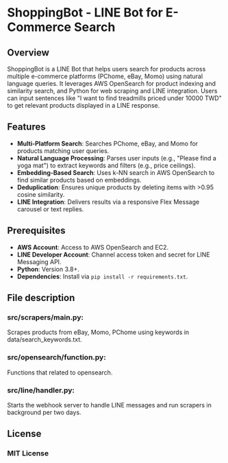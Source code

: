 # ShoppingBot - LINE Bot for E-Commerce Search

## Overview
ShoppingBot is a LINE Bot that helps users search for products across multiple e-commerce platforms (PChome, eBay, Momo) using natural language queries. It leverages AWS OpenSearch for product indexing and similarity search, and Python for web scraping and LINE integration. Users can input sentences like "I want to find treadmills priced under 10000 TWD" to get relevant products displayed in a LINE response.

## Features
- **Multi-Platform Search**: Searches PChome, eBay, and Momo for products matching user queries.
- **Natural Language Processing**: Parses user inputs (e.g., "Please find a yoga mat") to extract keywords and filters (e.g., price ceilings).
- **Embedding-Based Search**: Uses k-NN search in AWS OpenSearch to find similar products based on embeddings.
- **Deduplication**: Ensures unique products by deleting items with >0.95 cosine similarity.
- **LINE Integration**: Delivers results via a responsive Flex Message carousel or text replies.

## Prerequisites
- **AWS Account**: Access to AWS OpenSearch and EC2.
- **LINE Developer Account**: Channel access token and secret for LINE Messaging API.
- **Python**: Version 3.8+.
- **Dependencies**: Install via `pip install -r requirements.txt`.


## File description
### src/scrapers/main.py: 
Scrapes products from eBay, Momo, PChome using keywords in data/search_keywords.txt.
### src/opensearch/function.py: 
Functions that related to opensearch.
### src/line/handler.py: 
Starts the webhook server to handle LINE messages and run scrapers in background per two days.


## License
### MIT License
